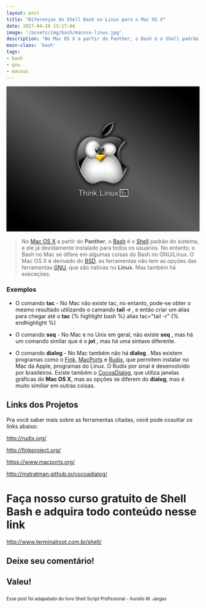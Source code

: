 ```yaml
---
layout: post
title: "Diferenças do Shell Bash no Linux para o Mac OS X"
date: 2017-04-20 13:17:04
image: '/assets/img/bash/macosx-linux.jpg'
description: "No Mac OS X a partir do Panther, o Bash é o Shell padrão do sistema, e ele já devidamente instalado para todos os usuários."
main-class: 'bash'
tags:
- bash
- gnu
- macosx
---
```


![Diferenças do Shell Bash no Linux para o Mac OS X](/assets/img/bash/macosx-linux.jpg "Diferenças do Shell Bash no Linux para o Mac OS X")

> No [Mac OS X](https://www.apple.com/br/macos/) a partir do __Panther__, o [Bash](https://www.gnu.org/software/bash/) é o [Shell](http://terminalroot.com.br/shell/) padrão do sistema, e ele já devidamente instalado para todos os usuários. No entanto, o Bash no Mac se difere em algumas coisas do Bash no GNU/Linux. O Mac OS X é derivado do [BSD](http://terminalroot.com.br/tags#bsd), as ferramentas não tem as opções das ferramentas [GNU](https://www.gnu.org/), que são nativas no __Linux__. Mas também há execeções.

### Exemplos

+ O comando __tac__ - No Mac não existe tac, no entanto, pode-se obter o mesmo resultado utilizando o camando __tail -r__ , e então criar um alias para chegar até o __tac__
{% highlight bash %}
alias tac="tail -r"
{% endhighlight %}

+ O comando __seq__ - No Mac e no Unix em geral, não existe __seq__ , mas há um comando similar que é o __jot__ , mas há uma sintaxe diferente.

+ O comando __dialog__ - No Mac também não há __dialog__ . Mas existem programas como o [Fink](http://finkproject.org/), [MacPorts](https://www.macports.org/) e [Rudix](http://rudix.org/), que permitem instalar no Mac da Apple, programas do Linux. O Rudix por sinal é desenvolvido por brasileiros. Existe também o [CocoaDialog](http://mstratman.github.io/cocoadialog/), que utiliza janelas gráficas do __Mac OS X__, mas as opções se diferem do __dialog__, mas é muito similiar em outras coisas.

## Links dos Projetos

Pra você saber mais sobre as ferramentas citadas, você pode cosultar os links abaixo:

<http://rudix.org/>

<http://finkproject.org/>

<https://www.macports.org/>

<http://mstratman.github.io/cocoadialog/>

# Faça nosso curso gratuito de Shell Bash e adquira todo conteúdo nesse link
<http://www.terminalroot.com.br/shell/>

## Deixe seu comentário!

## Valeu!

<sub>Esse post foi adapatado do livro Shell Script Profissional - Aurelio M. Jargas</sub>

